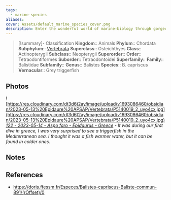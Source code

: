 ```yaml
---
tags:
  - marine-species
aliases: 
cover: Assets/default_marine_species_cover.png
description: Enter the wonderful world of marine-biology through gorgeous underwater pictures of marine animals. Balistidae is the family of triggerfish.
---
```

> [!summary]- Classification
**Kingdom**:: Animals
**Phylum**:: Chordata
**Subphylum**:: [Vertebrata](Vertebrata.md)
**Superclass**:: Osteichthyes
**Class**:: Actinopterygii
**Subclass**:: Neopterygii 
**Superorder**:: 
**Order**:: Tetraodontiformes
**Suborder**:: Tetraodontoidei
**Superfamily**::
**Family**:: Balistidae
**Subfamily**::
**Genus**:: Balistes
**Species**:: B. capriscus
**Vernacular**:: Grey triggerfish

## Photos
![https://res.cloudinary.com/dt3d6t2ay/image/upload/v1693086460/obsidian/2023-05-13%20Epidaure%20APSAP/Vertebrata/P5140019_2_uyo4cx.jpg](https://res.cloudinary.com/dt3d6t2ay/image/upload/v1693086460/obsidian/2023-05-13%20Epidaure%20APSAP/Vertebrata/P5140019_2_uyo4cx.jpg)
*[122 - 2023-05-14 - Aspo faro - Epidaurus - Greece](122%20-%202023-05-14%20-%20Aspo%20faro%20-%20Epidaurus%20-%20Greece.md) - It was during our first dive in greece, I was very surprised to see a triggerfish in the Mediterranean sea. I thought it was a fish warmer water, but it can be found in colder ones.*

## Notes

## References
- https://doris.ffessm.fr/Especes/Balistes-capriscus-Baliste-commun-891/(rOffset)/0